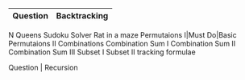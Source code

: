 Question | Backtracking
| :--- | ---: 
N Queens
Sudoku Solver
Rat in a maze
Permutaions I|Must Do|Basic
Permutaions II
Combinations
Combination Sum I
Combination Sum II
Combination Sum III
Subset I
Subset II
tracking formulae
     
Question | Recursion
